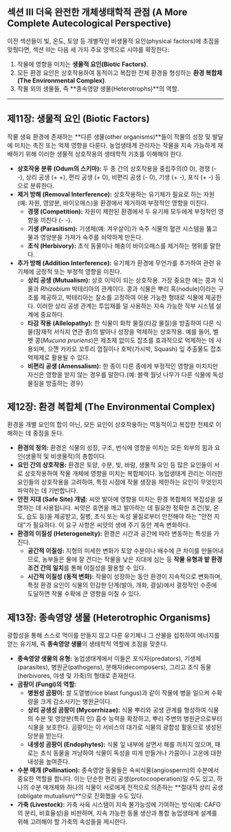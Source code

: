 ## 섹션 III 더욱 완전한 개체생태학적 관점 (A More Complete Autecological Perspective)

이전 섹션들이 빛, 온도, 토양 등 개별적인 비생물적 요인(physical factors)에 초점을 맞췄다면, 섹션 III는 다음 세 가지 주요 영역으로 시야를 확장한다:

1.  작물에 영향을 미치는 **생물적 요인(Biotic Factors)**.
2.  모든 환경 요인은 상호작용하여 동적이고 복잡한 전체 환경을 형성하는 **환경 복합체(The Environmental Complex)**.
3.  작물 외의 생물들, 즉 **종속영양 생물(Heterotrophs)**의 역할.

---

## 제11장: 생물적 요인 (Biotic Factors)

작물 생육 환경에 존재하는 **다른 생물(other organisms)**들이 작물의 성장 및 발달에 미치는 촉진 또는 억제 영향을 다룬다. 농업생태계 관리자는 작물을 지속 가능하게 재배하기 위해 이러한 생물적 상호작용의 생태학적 기초를 이해해야 한다.

*   **상호작용 분류 (Odum의 스키마):** 두 종 간의 상호작용을 중립주의(0 0), 경쟁 (- -), 상리 공생 (+ +), 편리 공생 (+ 0), 비편리 공생 (- 0), 기생 (+ -), 포식 (+ -) 등으로 분류한다.
*   **제거 방해 (Removal Interference):** 상호작용하는 유기체가 필요로 하는 자원(예: 자원, 영양분, 바이오매스)을 환경에서 제거하여 부정적인 영향을 미친다.
    *   **경쟁 (Competition):** 자원이 제한된 환경에서 두 유기체 모두에게 부정적인 영향을 끼친다 (- -).
    *   **기생 (Parasitism):** 기생체(예: 겨우살이)가 숙주 식물의 혈관 시스템을 뚫고 물과 영양분을 가져가 숙주를 쇠약하게 만든다.
    *   **초식 (Herbivory):** 초식 동물이나 해충이 바이오매스를 제거하는 행위를 말한다.
*   **추가 방해 (Addition Interference):** 유기체가 환경에 무언가를 추가하여 관련 유기체에 긍정적 또는 부정적 영향을 미친다.
    *   **상리 공생 (Mutualism):** 상호 이익이 되는 상호작용. 가장 중요한 예는 콩과 식물과 *Rhizobium* 박테리아의 관계이다. 콩과 식물은 뿌리 혹(nodule)이라는 구조를 제공하고, 박테리아는 질소를 고정하여 이용 가능한 형태로 식물에 제공한다. 이러한 상리 공생 관계는 투입재를 덜 사용하는 지속 가능한 작부 시스템 설계에 중요하다.
    *   **타감 작용 (Allelopathy):** 한 식물이 화학 물질(타감 물질)을 방출하여 다른 식물(잠재적 서식지 연관 종)의 발아나 성장을 억제하는 상호작용. 예를 들어, 벨벳 콩(*Mucuna pruriens*)은 제초제 없이도 잡초를 효과적으로 억제하는 데 사용되며, 으깬 카카오 꼬투리 껍질이나 호박(가시박, Squash) 잎 추출물도 잡초 억제제로 활용될 수 있다.
    *   **비편리 공생 (Amensalism):** 한 종이 다른 종에게 부정적인 영향을 미치지만 자신은 영향을 받지 않는 경우를 말한다.(예: 블랙 월넛 나무가 다른 식물에 독성 물질을 방출하는 경우)

## 제12장: 환경 복합체 (The Environmental Complex)

환경을 개별 요인의 합이 아닌, 모든 요인이 상호작용하는 역동적이고 복잡한 전체로 이해하는 데 중점을 둔다.

*   **환경의 정의:** 환경은 식물의 성장, 구조, 번식에 영향을 미치는 모든 외부의 힘과 요인(생물적 및 비생물적)의 총합이다.
*   **요인 간의 상호작용:** 환경은 토양, 수분, 빛, 바람, 생물적 요인 등 많은 요인들이 서로 상호작용하여 작물 개체에 영향을 미치는 복합체이다. 농업생태계 관리는 이러한 요인들의 상호작용을 고려하여, 특정 시점에 작물 생장을 제한하는 요인이 무엇인지 파악하는 데 기반합니다.
*   **안전 지대 (Safe Site) 개념:** 씨앗 발아에 영향을 미치는 환경 복합체의 복잡성을 설명하는 데 사용됩니다. 씨앗은 휴면을 깨고 발아하는 데 필요한 정확한 조건(빛, 온도, 습도 등)을 제공받고, 질병, 초식 또는 독성 물질로부터 안전해야 하는 "안전 지대"가 필요하다. 이 요구 사항은 씨앗의 생애 주기 동안 계속 변화하다.
*   **환경의 이질성 (Heterogeneity):** 환경은 시간과 공간에 따라 변동하는 특성을 가진다.
    *   **공간적 이질성:** 지형의 미세한 변화가 토양 수분이나 배수에 큰 차이를 만들어내므로, 농부들은 물에 잘 견디는 작물을 낮은 지대에 심는 등 **작물 유형과 밭 환경 조건 간의 일치**를 통해 이질성을 활용할 수 있다.
    *   **시간적 이질성 (동적 변화):** 작물이 성장하는 동안 환경이 지속적으로 변화하며, 특정 환경 요인이 식물의 민감한 단계(발아, 개화, 결실)에서 결정적인 수준에 도달하면 작물 수확에 큰 영향을 미칠 수 있다.

## 제13장: 종속영양 생물 (Heterotrophic Organisms)

광합성을 통해 스스로 먹이를 만들지 않고 다른 유기체나 그 산물을 섭취하여 에너지를 얻는 유기체, 즉 **종속영양 생물**의 생태학적 역할에 초점을 맞춘다.

*   **종속영양 생물의 유형:** 농업생태계에서 이들은 포식자(predators), 기생체(parasites), 병원균(pathogens), 분해자(decomposers), 그리고 초식 동물(herbivores, 야생 및 가축)의 형태로 존재한다.
*   **곰팡이 (Fungi)의 역할:**
    *   **병원성 곰팡이:** 쌀 도열병(rice blast fungus)과 같이 작물에 병을 일으켜 수확량을 크게 감소시키는 병원균이다.
    *   **상리 공생성 곰팡이 (Mycorrhizae):** 식물 뿌리와 공생 관계를 형성하여 식물의 수분 및 영양분(특히 인) 흡수 능력을 확장하고, 뿌리 주변의 병원균으로부터 식물을 보호한다. 곰팡이는 이 서비스의 대가로 식물의 광합성 활동으로 생성된 당분을 받는다.
    *   **내생성 곰팡이 (Endophytes):** 식물 잎 내부에 살면서 해를 끼치지 않으며, 때로는 초식 동물을 겨냥하여 식물이 독성을 띠게 만들거나 가뭄이나 고온에 대한 내성을 높여준다.
*   **수분 매개 (Pollination):** 종속영양 동물들은 속씨식물(angiosperm)의 수분에서 중요한 역할을 합니다. 이는 단순한 편리 공생(protocooperation)일 수도 있고, 하나의 수분 매개체와 하나의 식물이 서로에게 전적으로 의존하는 **절대적 상리 공생(obligate mutualism)**으로 진화했을 수도 있다.
*   **가축 (Livestock):** 가축 사육 시스템이 지속 불가능성에 기여하는 방식(예: CAFO의 분리, 비효율성)을 비판하며, 지속 가능한 동물 생산과 통합 농업생태계 설계를 위해 고려해야 할 가축의 속성들을 제시한다.